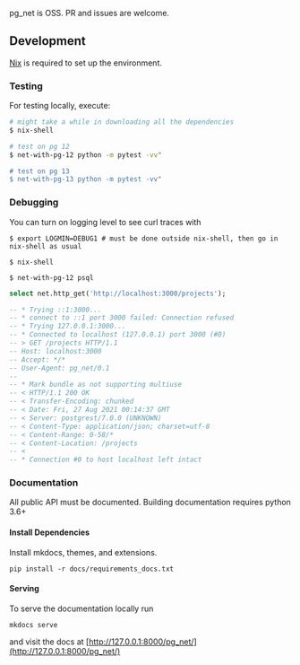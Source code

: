 pg_net is OSS. PR and issues are welcome.


## Development

[Nix](https://nixos.org/download.html) is required to set up the environment.

### Testing

For testing locally, execute:

```bash
# might take a while in downloading all the dependencies
$ nix-shell

# test on pg 12
$ net-with-pg-12 python -m pytest -vv"

# test on pg 13
$ net-with-pg-13 python -m pytest -vv"
```

### Debugging

You can turn on logging level to see curl traces with

```
$ export LOGMIN=DEBUG1 # must be done outside nix-shell, then go in nix-shell as usual

$ nix-shell

$ net-with-pg-12 psql
```

```sql
select net.http_get('http://localhost:3000/projects');

-- * Trying ::1:3000...
-- * connect to ::1 port 3000 failed: Connection refused
-- * Trying 127.0.0.1:3000...
-- * Connected to localhost (127.0.0.1) port 3000 (#0)
-- > GET /projects HTTP/1.1
-- Host: localhost:3000
-- Accept: */*
-- User-Agent: pg_net/0.1
--
-- * Mark bundle as not supporting multiuse
-- < HTTP/1.1 200 OK
-- < Transfer-Encoding: chunked
-- < Date: Fri, 27 Aug 2021 00:14:37 GMT
-- < Server: postgrest/7.0.0 (UNKNOWN)
-- < Content-Type: application/json; charset=utf-8
-- < Content-Range: 0-58/*
-- < Content-Location: /projects
-- <
-- * Connection #0 to host localhost left intact
```


### Documentation

All public API must be documented. Building documentation requires python 3.6+


#### Install Dependencies

Install mkdocs, themes, and extensions.

```shell
pip install -r docs/requirements_docs.txt
```

#### Serving

To serve the documentation locally run

```shell
mkdocs serve
```

and visit the docs at [http://127.0.0.1:8000/pg_net/](http://127.0.0.1:8000/pg_net/)
